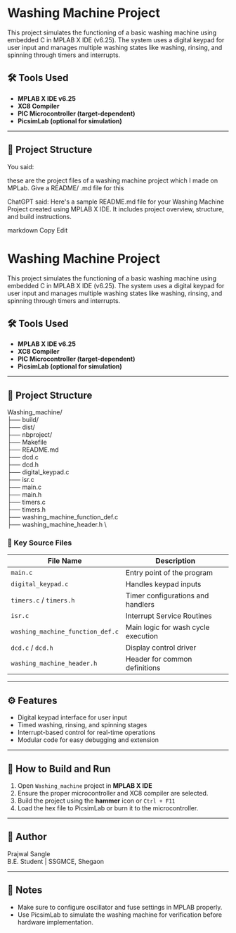 # Washing Machine Project

This project simulates the functioning of a basic washing machine using embedded C in MPLAB X IDE (v6.25). The system uses a digital keypad for user input and manages multiple washing states like washing, rinsing, and spinning through timers and interrupts.

## 🛠️ Tools Used

- **MPLAB X IDE v6.25**
- **XC8 Compiler**
- **PIC Microcontroller (target-dependent)**
- **PicsimLab (optional for simulation)**

---

## 📁 Project Structure

You said:


these are the project files of a washing machine project which I made on MPLab. Give a README/ .md file for this

ChatGPT said:
Here's a sample README.md file for your Washing Machine Project created using MPLAB X IDE. It includes project overview, structure, and build instructions.

markdown
Copy
Edit
# Washing Machine Project

This project simulates the functioning of a basic washing machine using embedded C in MPLAB X IDE (v6.25). The system uses a digital keypad for user input and manages multiple washing states like washing, rinsing, and spinning through timers and interrupts.

## 🛠️ Tools Used

- **MPLAB X IDE v6.25**
- **XC8 Compiler**
- **PIC Microcontroller (target-dependent)**
- **PicsimLab (optional for simulation)**

---

## 📁 Project Structure

Washing_machine/ \
├── build/ \
├── dist/ \
├── nbproject/ \
├── Makefile \
├── README.md \
├── dcd.c \
├── dcd.h \
├── digital_keypad.c \
├── isr.c \
├── main.c \
├── main.h \
├── timers.c \
├── timers.h \
├── washing_machine_function_def.c \
├── washing_machine_header.h \


### 📄 Key Source Files

| File Name                         | Description |
|----------------------------------|-------------|
| `main.c`                         | Entry point of the program |
| `digital_keypad.c`               | Handles keypad inputs |
| `timers.c` / `timers.h`          | Timer configurations and handlers |
| `isr.c`                          | Interrupt Service Routines |
| `washing_machine_function_def.c` | Main logic for wash cycle execution |
| `dcd.c` / `dcd.h`                | Display control driver |
| `washing_machine_header.h`       | Header for common definitions |

---

## ⚙️ Features

- Digital keypad interface for user input
- Timed washing, rinsing, and spinning stages
- Interrupt-based control for real-time operations
- Modular code for easy debugging and extension

---

## 🧪 How to Build and Run

1. Open `Washing_machine` project in **MPLAB X IDE**
2. Ensure the proper microcontroller and XC8 compiler are selected.
3. Build the project using the **hammer** icon or `Ctrl + F11`
4. Load the hex file to PicsimLab or burn it to the microcontroller.

---

## 📝 Author

Prajwal Sangle  
B.E. Student | SSGMCE, Shegaon

---

## 📌 Notes

- Make sure to configure oscillator and fuse settings in MPLAB properly.
- Use PicsimLab to simulate the washing machine for verification before hardware implementation.

